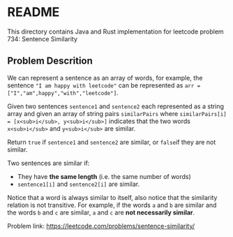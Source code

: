 # README

This directory contains Java and Rust implementation for leetcode problem 734: Sentence Similarity

## Problem Descrition

We can represent a sentence as an array of words, for example, the sentence `"I am happy with leetcode"` can be represented as `arr = ["I","am",happy","with","leetcode"]`.

Given two sentences `sentence1` and `sentence2` each represented as a string array and given an array of string pairs `similarPairs` where `similarPairs[i] = [x<sub>i</sub>, y<sub>i</sub>]` indicates that the two words `x<sub>i</sub>` and `y<sub>i</sub>` are similar.

Return `true` if `sentence1` and `sentence2` are similar, or `false`if they are not similar.

Two sentences are similar if:

* They have **the same length** (i.e. the same number of words)
* `sentence1[i]` and `sentence2[i]` are similar.

Notice that a word is always similar to itself, also notice that the similarity relation is not transitive. For example, if the words `a` and `b` are similar and the words `b` and `c` are similar, `a` and `c` are **not necessarily similar**.



Problem link: https://leetcode.com/problems/sentence-similarity/
